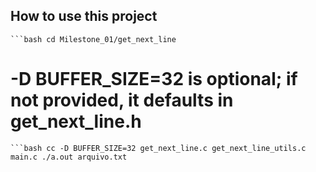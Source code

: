 ## How to use this project

```` ```bash
cd Milestone_01/get_next_line ````

# -D BUFFER_SIZE=32 is optional; if not provided, it defaults in get_next_line.h
```` ```bash
cc -D BUFFER_SIZE=32 get_next_line.c get_next_line_utils.c main.c
./a.out arquivo.txt ````
